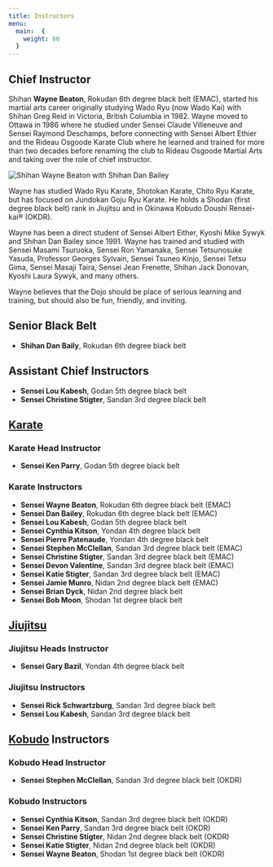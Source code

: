 ```yaml
---
title: Instructors
menu: 
  main:  {
    weight: 60
  }
---
```


## Chief Instructor

Shihan **Wayne Beaton**, Rokudan 6th degree black belt (EMAC), started his martial arts career originally studying Wado Ryu (now Wado Kai) with Shihan Greg Reid in Victoria, British Columbia in 1982. Wayne moved to Ottawa in 1986 where he studied under Sensei Claude Villeneuve and Sensei Raymond Deschamps, before connecting with Sensei Albert Ethier and the Rideau Osgoode Karate Club where he learned and trained for more than two decades before renaming the club to Rideau Osgoode Martial Arts and taking over the role of chief instructor. 

![Shihan Wayne Beaton with Shihan Dan Bailey](/images/WayneAndDan.JPG#right)

Wayne has studied Wado Ryu Karate, Shotokan Karate, Chito Ryu Karate, but has focused on Jundokan Goju Ryu Karate. He holds a Shodan (first degree black belt) rank in Jiujitsu and in Okinawa Kobudo Doushi Rensei-kai® (OKDR).

Wayne has been a direct student of Sensei Albert Either, Kyoshi Mike Sywyk and Shihan Dan Bailey since 1991. Wayne has trained and studied with Sensei Masami Tsuruoka, Sensei Ron Yamanaka, Sensei Tetsunosuke Yasuda, Professor Georges Sylvain, Sensei Tsuneo Kinjo, Sensei Tetsu Gima, Sensei Masaji Taira, Sensei Jean Frenette, Shihan Jack Donovan, Kyoshi Laura Sywyk, and many others.

Wayne believes that the Dojo should be place of serious learning and training, but should also be fun, friendly, and inviting.

## Senior Black Belt

* **Shihan Dan Baily**, Rokudan 6th degree black belt

## Assistant Chief Instructors

* **Sensei Lou Kabesh**, Godan 5th degree black belt
* **Sensei Christine Stigter**, Sandan 3rd degree black belt

## [Karate](/karate)

### Karate Head Instructor
* **Sensei Ken Parry**, Godan 5th degree black belt

### Karate Instructors
* **Sensei Wayne Beaton**, Rokudan 6th degree black belt (EMAC)
* **Sensei Dan Bailey**, Rokudan 6th degree black belt (EMAC)
* **Sensei Lou Kabesh**, Godan 5th degree black belt
* **Sensei Cynthia Kitson**, Yondan 4th degree black belt
* **Sensei Pierre Patenaude**, Yondan 4th degree black belt
* **Sensei Stephen McClellan**, Sandan 3rd degree black belt (EMAC)
* **Sensei Christine Stigter**, Sandan 3rd degree black belt (EMAC)
* **Sensei Devon Valentine**, Sandan 3rd degree black belt (EMAC)
* **Sensei Katie Stigter**, Sandan 3rd degree black belt (EMAC)
* **Sensei Jamie Munro**, Nidan 2nd degree black belt (EMAC)
* **Sensei Brian Dyck**, Nidan 2nd degree black belt
* **Sensei Bob Moon**, Shodan 1st degree black belt

## [Jiujitsu](/jiujitsu)

### Jiujitsu Heads Instructor
* **Sensei Gary Bazil**, Yondan 4th degree black belt

### Jiujitsu Instructors
* **Sensei Rick Schwartzburg**, Sandan 3rd degree black belt
* **Sensei Lou Kabesh**, Sandan 3rd degree black belt

## [Kobudo](/kobudo) Instructors

### Kobudo Head Instructor
* **Sensei Stephen McClellan**, Sandan 3rd degree black belt (OKDR)

### Kobudo Instructors
* **Sensei Cynthia Kitson**, Sandan 3rd degree black belt (OKDR)
* **Sensei Ken Parry**, Sandan 3rd degree black belt (OKDR)
* **Sensei Christine Stigter**, Nidan 2nd degree black belt (OKDR)
* **Sensei Katie Stigter**, Nidan 2nd degree black belt (OKDR)
* **Sensei Wayne Beaton**, Shodan 1st degree black belt (OKDR)
